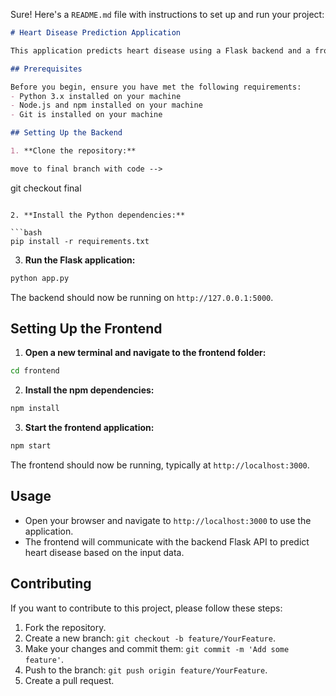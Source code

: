 Sure! Here's a `README.md` file with instructions to set up and run your project:

```markdown
# Heart Disease Prediction Application

This application predicts heart disease using a Flask backend and a frontend.

## Prerequisites

Before you begin, ensure you have met the following requirements:
- Python 3.x installed on your machine
- Node.js and npm installed on your machine
- Git is installed on your machine

## Setting Up the Backend

1. **Clone the repository:**

move to final branch with code -->
```
git checkout final

```

2. **Install the Python dependencies:**

```bash
pip install -r requirements.txt
```

3. **Run the Flask application:**

```bash
python app.py
```

The backend should now be running on `http://127.0.0.1:5000`.

## Setting Up the Frontend

1. **Open a new terminal and navigate to the frontend folder:**

```bash
cd frontend
```

2. **Install the npm dependencies:**

```bash
npm install
```

3. **Start the frontend application:**

```bash
npm start
```

The frontend should now be running, typically at `http://localhost:3000`.

## Usage

- Open your browser and navigate to `http://localhost:3000` to use the application.
- The frontend will communicate with the backend Flask API to predict heart disease based on the input data.

## Contributing

If you want to contribute to this project, please follow these steps:

1. Fork the repository.
2. Create a new branch: `git checkout -b feature/YourFeature`.
3. Make your changes and commit them: `git commit -m 'Add some feature'`.
4. Push to the branch: `git push origin feature/YourFeature`.
5. Create a pull request.

